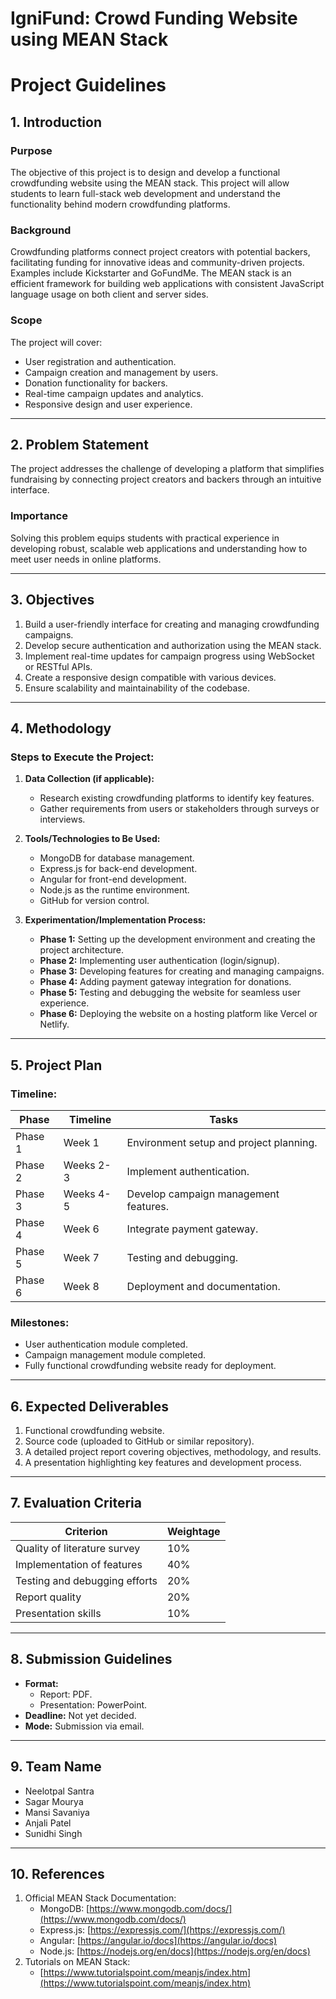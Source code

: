 # IgniFund: Crowd Funding Website using MEAN Stack

# Project Guidelines

## 1. Introduction

### Purpose
The objective of this project is to design and develop a functional crowdfunding website using the MEAN stack. This project will allow students to learn full-stack web development and understand the functionality behind modern crowdfunding platforms.

### Background
Crowdfunding platforms connect project creators with potential backers, facilitating funding for innovative ideas and community-driven projects. Examples include Kickstarter and GoFundMe. The MEAN stack is an efficient framework for building web applications with consistent JavaScript language usage on both client and server sides.

### Scope
The project will cover:
- User registration and authentication.
- Campaign creation and management by users.
- Donation functionality for backers.
- Real-time campaign updates and analytics.
- Responsive design and user experience.

---

## 2. Problem Statement

The project addresses the challenge of developing a platform that simplifies fundraising by connecting project creators and backers through an intuitive interface.

### Importance
Solving this problem equips students with practical experience in developing robust, scalable web applications and understanding how to meet user needs in online platforms.

---

## 3. Objectives

1. Build a user-friendly interface for creating and managing crowdfunding campaigns.
2. Develop secure authentication and authorization using the MEAN stack.
3. Implement real-time updates for campaign progress using WebSocket or RESTful APIs.
4. Create a responsive design compatible with various devices.
5. Ensure scalability and maintainability of the codebase.

---

## 4. Methodology

### Steps to Execute the Project:
1. **Data Collection (if applicable):**
   - Research existing crowdfunding platforms to identify key features.
   - Gather requirements from users or stakeholders through surveys or interviews.

2. **Tools/Technologies to Be Used:**
   - MongoDB for database management.
   - Express.js for back-end development.
   - Angular for front-end development.
   - Node.js as the runtime environment.
   - GitHub for version control.

3. **Experimentation/Implementation Process:**
   - **Phase 1:** Setting up the development environment and creating the project architecture.
   - **Phase 2:** Implementing user authentication (login/signup).
   - **Phase 3:** Developing features for creating and managing campaigns.
   - **Phase 4:** Adding payment gateway integration for donations.
   - **Phase 5:** Testing and debugging the website for seamless user experience.
   - **Phase 6:** Deploying the website on a hosting platform like Vercel or Netlify.

---

## 5. Project Plan

### Timeline:
| **Phase** | **Timeline** | **Tasks** |
|-----------|--------------|-----------|
| Phase 1   | Week 1       | Environment setup and project planning. |
| Phase 2   | Weeks 2-3    | Implement authentication. |
| Phase 3   | Weeks 4-5    | Develop campaign management features. |
| Phase 4   | Week 6       | Integrate payment gateway. |
| Phase 5   | Week 7       | Testing and debugging. |
| Phase 6   | Week 8       | Deployment and documentation. |

### Milestones:
- User authentication module completed.
- Campaign management module completed.
- Fully functional crowdfunding website ready for deployment.

---

## 6. Expected Deliverables

1. Functional crowdfunding website.
2. Source code (uploaded to GitHub or similar repository).
3. A detailed project report covering objectives, methodology, and results.
4. A presentation highlighting key features and development process.

---

## 7. Evaluation Criteria

| **Criterion**                | **Weightage** |
|-------------------------------|---------------|
| Quality of literature survey  | 10%           |
| Implementation of features    | 40%           |
| Testing and debugging efforts | 20%           |
| Report quality                | 20%           |
| Presentation skills           | 10%           |

---

## 8. Submission Guidelines

- **Format:**
  - Report: PDF.
  - Presentation: PowerPoint.
- **Deadline:** Not yet decided.
- **Mode:** Submission via email.

---

## 9. Team Name
- Neelotpal Santra
- Sagar Mourya
- Mansi Savaniya
- Anjali Patel
- Sunidhi Singh

---

## 10. References

1. Official MEAN Stack Documentation:
   - MongoDB: [https://www.mongodb.com/docs/](https://www.mongodb.com/docs/)
   - Express.js: [https://expressjs.com/](https://expressjs.com/)
   - Angular: [https://angular.io/docs](https://angular.io/docs)
   - Node.js: [https://nodejs.org/en/docs](https://nodejs.org/en/docs)
2. Tutorials on MEAN Stack:
   - [https://www.tutorialspoint.com/meanjs/index.htm](https://www.tutorialspoint.com/meanjs/index.htm)
